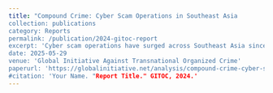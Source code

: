 ```yaml
---
title: "Compound Crime: Cyber Scam Operations in Southeast Asia
collection: publications
category: Reports
permalink: /publication/2024-gitoc-report
excerpt: 'Cyber scam operations have surged across Southeast Asia since the onset of the COVID-19 pandemic, evolving into a transnational organized crime crisis of staggering proportions. In this report, we expose the inner workings of scam compounds and the sophisticated criminal ecosystem sustaining them.'
date: 2025-05-29
venue: 'Global Initiative Against Transnational Organized Crime'
paperurl: 'https://globalinitiative.net/analysis/compound-crime-cyber-scam-operations-in-southeast-asia/'
#citation: 'Your Name. "Report Title." GITOC, 2024.'
---
```

